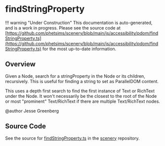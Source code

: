 # findStringProperty

!!! warning "Under Construction"
    This documentation is auto-generated, and is a work in progress. Please see the source code at
    [https://github.com/phetsims/scenery/blob/main/js/accessibility/pdom/findStringProperty.ts](https://github.com/phetsims/scenery/blob/main/js/accessibility/pdom/findStringProperty.ts) for the most up-to-date information.

## Overview

Given a Node, search for a stringProperty in the Node or its children, recursively. This
is useful for finding a string to set as ParallelDOM content.

This uses a depth first search to find the first instance of Text or RichText under the Node.
It won't necessarily be the closest to the root of the Node or most "prominent" Text/RichText
if there are multiple Text/RichText nodes.

@author Jesse Greenberg



## Source Code

See the source for [findStringProperty.ts](https://github.com/phetsims/scenery/blob/main/js/accessibility/pdom/findStringProperty.ts) in the [scenery](https://github.com/phetsims/scenery) repository.
